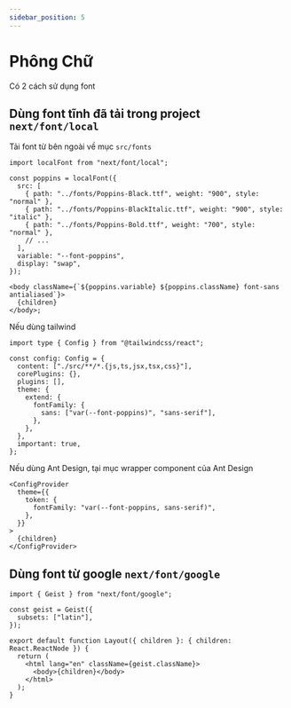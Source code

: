 ```yaml
---
sidebar_position: 5
---
```


# Phông Chữ

Có 2 cách sử dụng font

## Dùng font tĩnh đã tải trong project `next/font/local`

Tải font từ bên ngoài về mục `src/fonts`

```tsx title="src/app/page.tsx"
import localFont from "next/font/local";

const poppins = localFont({
  src: [
    { path: "../fonts/Poppins-Black.ttf", weight: "900", style: "normal" },
    { path: "../fonts/Poppins-BlackItalic.ttf", weight: "900", style: "italic" },
    { path: "../fonts/Poppins-Bold.ttf", weight: "700", style: "normal" },
    // ...
  ],
  variable: "--font-poppins",
  display: "swap",
});

<body className={`${poppins.variable} ${poppins.className} font-sans antialiased`}>
  {children}
</body>;
```

Nếu dùng tailwind

```tsx title="tailwind.config.js"
import type { Config } from "@tailwindcss/react";

const config: Config = {
  content: ["./src/**/*.{js,ts,jsx,tsx,css}"],
  corePlugins: {},
  plugins: [],
  theme: {
    extend: {
      fontFamily: {
        sans: ["var(--font-poppins)", "sans-serif"],
      },
    },
  },
  important: true,
};
```

Nếu dùng Ant Design, tại mục wrapper component của Ant Design

```tsx title="src/components/AntdWrapper.tsx"
<ConfigProvider
  theme={{
    token: {
      fontFamily: "var(--font-poppins, sans-serif)",
    },
  }}
>
  {children}
</ConfigProvider>
```

## Dùng font từ google `next/font/google`

```tsx title="src/app/page.tsx"
import { Geist } from "next/font/google";

const geist = Geist({
  subsets: ["latin"],
});

export default function Layout({ children }: { children: React.ReactNode }) {
  return (
    <html lang="en" className={geist.className}>
      <body>{children}</body>
    </html>
  );
}
```
